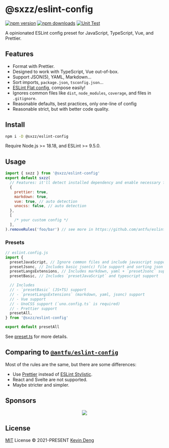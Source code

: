 # @sxzz/eslint-config

[![npm version][npm-version-src]][npm-version-href]
[![npm downloads][npm-downloads-src]][npm-downloads-href]
[![Unit Test][unit-test-src]][unit-test-href]

A opinionated ESLint config preset for JavaScript, TypeScript, Vue,
and Prettier.

## Features

- Format with Prettier.
- Designed to work with TypeScript, Vue out-of-box.
- Support JSON(5), YAML, Markdown...
- Sort imports, `package.json`, `tsconfig.json`...
- [ESLint Flat config](https://eslint.org/docs/latest/use/configure/configuration-files-new), compose easily!
- Ignores common files like `dist`, `node_modules`, `coverage`, and files in `.gitignore`.
- Reasonable defaults, best practices, only one-line of config
- Reasonable strict, but with better code quality.

## Install

```bash
npm i -D @sxzz/eslint-config
```

Require Node.js >= 18.18, and ESLint >= 9.5.0.

## Usage

```js
import { sxzz } from '@sxzz/eslint-config'
export default sxzz(
  // Features: it'll detect installed dependency and enable necessary features automatically
  {
    prettier: true,
    markdown: true,
    vue: true, // auto detection
    unocss: false, // auto detection
  },
  [
    /* your custom config */
  ],
).removeRules('foo/bar') // see more in https://github.com/antfu/eslint-flat-config-utils
```

### Presets

```js
// eslint.config.js
import {
  presetJavaScript, // Ignore common files and include javascript support
  presetJsonc, // Includes basic json(c) file support and sorting json keys
  presetLangsExtensions, // Includes markdown, yaml + `presetJsonc` support
  presetBasic, // Includes `presetJavaScript` and typescript support

  // Includes
  // - `presetBasic` (JS+TS) support
  // - `presetLangsExtensions` (markdown, yaml, jsonc) support
  // - Vue support
  // - UnoCSS support (`uno.config.ts` is required)
  // - Prettier support
  presetAll,
} from '@sxzz/eslint-config'

export default presetAll
```

See [preset.ts](./src/presets.ts) for more details.

## Comparing to [`@antfu/eslint-config`](https://github.com/antfu/eslint-config)

Most of the rules are the same, but there are some differences:

- Use [Prettier](https://prettier.io/) instead of [ESLint Stylistic](https://github.com/eslint-stylistic/eslint-stylistic).
- React and Svelte are not supported.
- Maybe stricter and simpler.

## Sponsors

<p align="center">
  <a href="https://cdn.jsdelivr.net/gh/sxzz/sponsors/sponsors.svg">
    <img src='https://cdn.jsdelivr.net/gh/sxzz/sponsors/sponsors.svg'/>
  </a>
</p>

## License

[MIT](./LICENSE) License © 2021-PRESENT [Kevin Deng](https://github.com/sxzz)

<!-- Badges -->

[npm-version-src]: https://img.shields.io/npm/v/@sxzz/eslint-config.svg
[npm-version-href]: https://npmjs.com/package/@sxzz/eslint-config
[npm-downloads-src]: https://img.shields.io/npm/dm/@sxzz/eslint-config
[npm-downloads-href]: https://www.npmcharts.com/compare/@sxzz/eslint-config?interval=30
[unit-test-src]: https://github.com/sxzz/eslint-config/actions/workflows/unit-test.yml/badge.svg
[unit-test-href]: https://github.com/sxzz/eslint-config/actions/workflows/unit-test.yml
